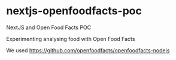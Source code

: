 # nextjs-openfoodfacts-poc

NextJS and Open Food Facts POC

Experimenting analysing food with Open Food Facts

We used https://github.com/openfoodfacts/openfoodfacts-nodejs
